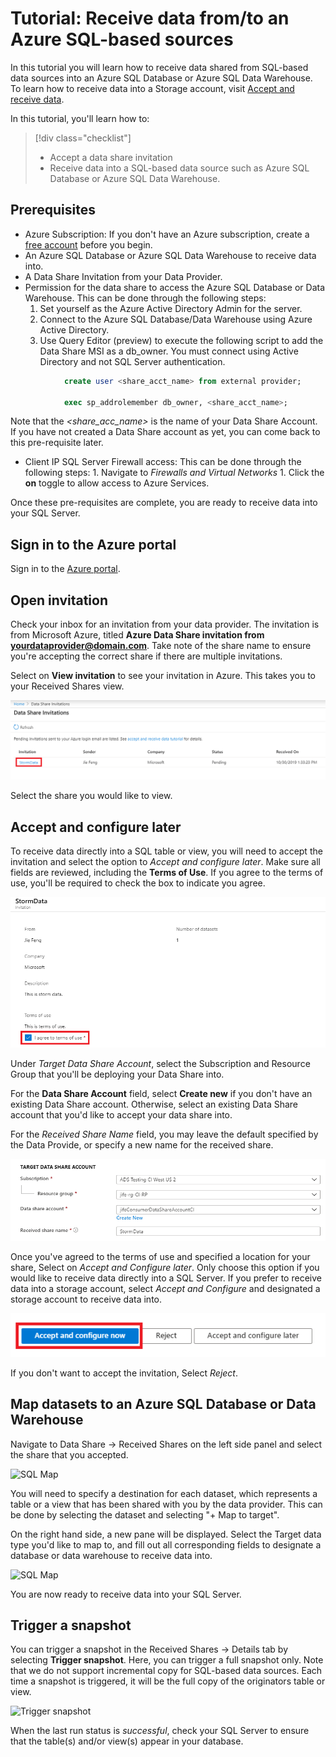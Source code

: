 # Tutorial: Receive data from/to an Azure SQL-based sources 

In this tutorial you will learn how to receive data shared from SQL-based data sources into an Azure SQL Database or Azure SQL Data Warehouse. To learn how to receive data into a Storage account, visit [Accept and receive data](https://docs.microsoft.com/en-us/azure/data-share/subscribe-to-data-share).

In this tutorial, you'll learn how to:

> [!div class="checklist"]
> * Accept a data share invitation
> * Receive data into a SQL-based data source such as Azure SQL Database or Azure SQL Data Warehouse. 

## Prerequisites

* Azure Subscription: If you don't have an Azure subscription, create a [free account](https://azure.microsoft.com/free/) before you begin.
* An Azure SQL Database or Azure SQL Data Warehouse to receive data into.
* A Data Share Invitation from your Data Provider.
* Permission for the data share to access the Azure SQL Database or Data Warehouse. This can be done through the following steps: 
    1. Set yourself as the Azure Active Directory Admin for the server.
    1. Connect to the Azure SQL Database/Data Warehouse using Azure Active Directory.
    1. Use Query Editor (preview) to execute the following script to add the Data Share MSI as a db_owner. You must connect using Active Directory and not SQL Server authentication. 

```sql
            create user <share_acct_name> from external provider;
        
            exec sp_addrolemember db_owner, <share_acct_name>; 
```
    
Note that the *<share_acc_name>* is the name of your Data Share Account. If you have not created a Data Share account as yet, you can come back to this pre-requisite later.         

* Client IP SQL Server Firewall access: This can be done through the following steps: 
        1. Navigate to *Firewalls and Virtual Networks*
        1. Click the **on** toggle to allow access to Azure Services. 

Once these pre-requisites are complete, you are ready to receive data into your SQL Server. 

## Sign in to the Azure portal

Sign in to the [Azure portal](https://portal.azure.com/).

## Open invitation

Check your inbox for an invitation from your data provider. The invitation is from Microsoft Azure, titled **Azure Data Share invitation from <yourdataprovider@domain.com>**. Take note of the share name to ensure you're accepting the correct share if there are multiple invitations. 

Select on **View invitation** to see your invitation in Azure. This takes you to your Received Shares view.

![Invitations](./media/invitations.png "List of invitations") 

Select the share you would like to view. 

## Accept and configure later
To receive data directly into a SQL table or view, you will need to accept the invitation and select the option to *Accept and configure later*. Make sure all fields are reviewed, including the **Terms of Use**. If you agree to the terms of use, you'll be required to check the box to indicate you agree. 

![Terms of use](./media/terms-of-use.png "Terms of use") 

Under *Target Data Share Account*, select the Subscription and Resource Group that you'll be deploying your Data Share into. 

For the **Data Share Account** field, select **Create new** if you don't have an existing Data Share account. Otherwise, select an existing Data Share account that you'd like to accept your data share into. 

For the *Received Share Name* field, you may leave the default specified by the Data Provide, or specify a new name for the received share. 

![Target data share account](./media/target-data-share.png "Target data share account") 

Once you've agreed to the terms of use and specified a location for your share, Select on *Accept and Configure later*. Only choose this option if you would like to receive data directly into a SQL Server. If you prefer to receive data into a storage account, select *Accept and Configure* and designated a storage account to receive data into.

![Accept options](./media/accept-options.png "Accept options") 

If you don't want to accept the invitation, Select *Reject*. 

## Map datasets to an Azure SQL Database or Data Warehouse
Navigate to Data Share -> Received Shares on the left side panel and select the share that you accepted. 

![SQL Map](./media/sql-mapping.png)

You will need to specify a destination for each dataset, which represents a table or a view that has been shared with you by the data provider. This can be done by selecting the dataset and selecting "+ Map to target".

On the right hand side, a new pane will be displayed. Select the Target data type you'd like to map to, and fill out all corresponding fields to designate a database or data warehouse to receive data into. 

![SQL Map](./media/sql-map-to-target.png)

You are now ready to receive data into your SQL Server. 

## Trigger a snapshot

You can trigger a snapshot in the Received Shares -> Details tab by selecting **Trigger snapshot**. Here, you can trigger a full snapshot only. Note that we do not support incremental copy for SQL-based data sources. Each time a snapshot is triggered, it will be the full copy of the originators table or view. 

![Trigger snapshot](./media/trigger-snapshot.png "Trigger snapshot") 

When the last run status is *successful*, check your SQL Server to ensure that the table(s) and/or view(s) appear in your database. 
